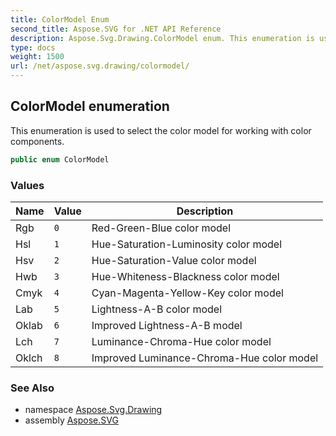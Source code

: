 ```yaml
---
title: ColorModel Enum
second_title: Aspose.SVG for .NET API Reference
description: Aspose.Svg.Drawing.ColorModel enum. This enumeration is used to select the color model for working with color components
type: docs
weight: 1500
url: /net/aspose.svg.drawing/colormodel/
---
```

## ColorModel enumeration

This enumeration is used to select the color model for working with color components.

```csharp
public enum ColorModel
```

### Values

| Name | Value | Description |
| --- | --- | --- |
| Rgb | `0` | Red-Green-Blue color model |
| Hsl | `1` | Hue-Saturation-Luminosity color model |
| Hsv | `2` | Hue-Saturation-Value color model |
| Hwb | `3` | Hue-Whiteness-Blackness color model |
| Cmyk | `4` | Cyan-Magenta-Yellow-Key color model |
| Lab | `5` | Lightness-A-B color model |
| Oklab | `6` | Improved Lightness-A-B model |
| Lch | `7` | Luminance-Chroma-Hue color model |
| Oklch | `8` | Improved Luminance-Chroma-Hue color model |

### See Also

* namespace [Aspose.Svg.Drawing](../../aspose.svg.drawing/)
* assembly [Aspose.SVG](../../)
